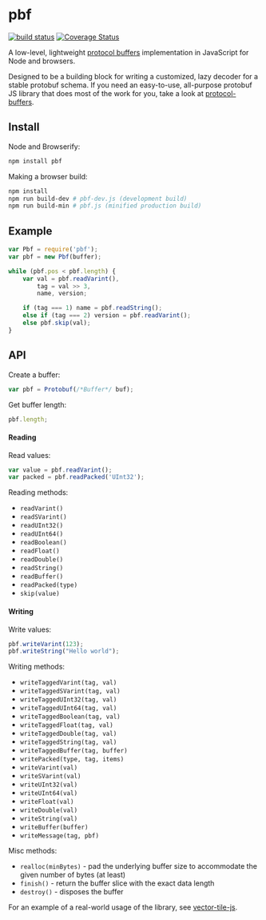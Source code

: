 # pbf

[![build status](https://secure.travis-ci.org/mapbox/pbf.png)](http://travis-ci.org/mapbox/pbf) [![Coverage Status](https://coveralls.io/repos/mapbox/pbf/badge.png)](https://coveralls.io/r/mapbox/pbf)

A low-level, lightweight [protocol buffers](https://developers.google.com/protocol-buffers) implementation in JavaScript for Node and browsers.

Designed to be a building block for writing a customized, lazy decoder for a stable protobuf schema.
If you need an easy-to-use, all-purpose protobuf JS library that does most of the work for you,
take a look at [protocol-buffers](https://github.com/mafintosh/protocol-buffers).

## Install

Node and Browserify:

```bash
npm install pbf
```

Making a browser build:

```bash
npm install
npm run build-dev # pbf-dev.js (development build)
npm run build-min # pbf.js (minified production build)
```

## Example

```js
var Pbf = require('pbf');
var pbf = new Pbf(buffer);

while (pbf.pos < pbf.length) {
    var val = pbf.readVarint(),
        tag = val >> 3,
        name, version;

    if (tag === 1) name = pbf.readString();
    else if (tag === 2) version = pbf.readVarint();
    else pbf.skip(val);
}
```

## API

Create a buffer:

```js
var pbf = Protobuf(/*Buffer*/ buf);
```

Get buffer length:

```js
pbf.length;
```

#### Reading

Read values:

```js
var value = pbf.readVarint();
var packed = pbf.readPacked('UInt32');
```

Reading methods:

* `readVarint()`
* `readSVarint()`
* `readUInt32()`
* `readUInt64()`
* `readBoolean()`
* `readFloat()`
* `readDouble()`
* `readString()`
* `readBuffer()`
* `readPacked(type)`
* `skip(value)`

#### Writing

Write values:

```js
pbf.writeVarint(123);
pbf.writeString("Hello world");
```

Writing methods:

* `writeTaggedVarint(tag, val)`
* `writeTaggedSVarint(tag, val)`
* `writeTaggedUInt32(tag, val)`
* `writeTaggedUInt64(tag, val)`
* `writeTaggedBoolean(tag, val)`
* `writeTaggedFloat(tag, val)`
* `writeTaggedDouble(tag, val)`
* `writeTaggedString(tag, val)`
* `writeTaggedBuffer(tag, buffer)`
* `writePacked(type, tag, items)`
* `writeVarint(val)`
* `writeSVarint(val)`
* `writeUInt32(val)`
* `writeUInt64(val)`
* `writeFloat(val)`
* `writeDouble(val)`
* `writeString(val)`
* `writeBuffer(buffer)`
* `writeMessage(tag, pbf)`

Misc methods:

* `realloc(minBytes)` - pad the underlying buffer size to accommodate the given number of bytes (at least)
* `finish()` - return the buffer slice with the exact data length
* `destroy()` - disposes the buffer

For an example of a real-world usage of the library, see [vector-tile-js](https://github.com/mapbox/vector-tile-js).
